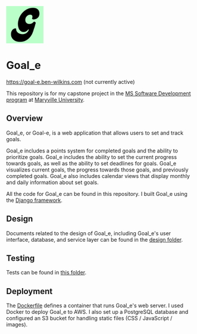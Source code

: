 <img src="./goal_e_project/goal_e/static/goal_e/images/logo.png" alt="Goal_e Logo" width="100"/>

# Goal_e 

https://goal-e.ben-wilkins.com (not currently active) 

This repository is for my capstone project in the [MS Software Development program](https://online.maryville.edu/online-masters-degrees/software-development/) at [Maryville University](https://online.maryville.edu/why-maryville/).

## Overview

Goal_e, or Goal-e, is a web application that allows users to set and track goals.

Goal_e includes a points system for completed goals and the ability to prioritize goals. Goal_e includes the ability to set the current progress towards goals, as well as the ability to set deadlines for goals. Goal_e visualizes current goals, the progress towards those goals, and previously completed goals. Goal_e also includes calendar views that display monthly and daily information about set goals.

All the code for Goal_e can be found in this repository. I built Goal_e using the [Django framework](https://www.djangoproject.com/). 

## Design

Documents related to the design of Goal_e, including Goal_e's user interface, database, and service layer can be found in the [design folder](design).

## Testing

Tests can be found in [this folder](goal_e_project/goal_e/tests).

## Deployment

The [Dockerfile](Dockerfile) defines a container that runs Goal_e's web server. I used Docker to deploy Goal_e to AWS. I also set up a PostgreSQL database and configured an S3 bucket for handling static files (CSS / JavaScript / images). 
